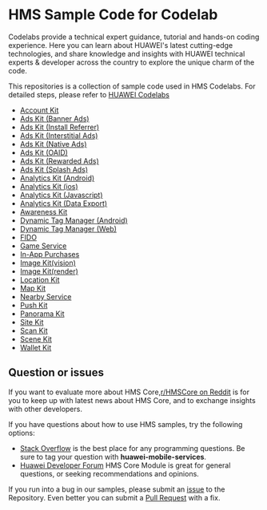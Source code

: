 # HMS Sample Code for Codelab
Codelabs provide a technical expert guidance, tutorial and hands-on coding experience. Here you can learn about HUAWEI's latest cutting-edge technologies, and share
knowledge and insights with HUAWEI technical experts & developer across the country to explore the unique charm of the code. 

This repositories is a collection of sample code used in HMS Codelabs. For detailed steps, please refer to [HUAWEI Codelabs](https://developer.huawei.com/consumer/en/community/codelabs)

- [Account Kit](https://github.com/HMS-Core/hms-codelab/tree/master/Account%20Kit)
- [Ads Kit (Banner Ads)](https://github.com/HMS-Core/hms-codelab/tree/master/Ads%20Kit%20(Banner%20Ads))
- [Ads Kit (Install Referrer)](https://github.com/HMS-Core/hms-codelab/tree/master/Ads%20Kit%20(Install%20Referrer))
- [Ads Kit (Interstitial Ads)](https://github.com/HMS-Core/hms-codelab/tree/master/Ads%20Kit%20(Interstitial%20Ads))
- [Ads Kit (Native Ads)](https://github.com/HMS-Core/hms-codelab/tree/master/Ads%20Kit%20(Native%20Ads))
- [Ads Kit (OAID)](https://github.com/HMS-Core/hms-codelab/tree/master/Ads%20Kit%20(OAID))
- [Ads Kit (Rewarded Ads)](https://github.com/HMS-Core/hms-codelab/tree/master/Ads%20Kit%20(Native%20Ads))
- [Ads Kit (Splash Ads)](https://github.com/HMS-Core/hms-codelab/tree/master/Ads%20Kit%20(Splash%20Ads))
- [Analytics Kit (Android)](https://github.com/HMS-Core/hms-codelab/tree/master/Analytics%20Kit%20(%20Android%20))
- [Analytics Kit (ios)](https://github.com/HMS-Core/hms-codelab/tree/master/Analytics%20Kit%20(%20ios))
- [Analytics Kit (Javascript)](https://github.com/HMS-Core/hms-analytics-demo-javascript)
- [Analytics Kit (Data Export)](https://github.com/HMS-Core/hms-analytics-demo-data-export)
- [Awareness Kit](https://github.com/HMS-Core/hms-codelab/tree/master/Awareness%20Kit)
- [Dynamic Tag Manager (Android)](https://github.com/HMS-Core/hms-dtm-demo-android-studio)
- [Dynamic Tag Manager (Web)](https://github.com/HMS-Core/hms-dtm-demo-web)
- [FIDO](https://github.com/HMS-Core/hms-FIDO-demo-java)
- [Game Service](https://github.com/HMS-Core/hms-codelab/tree/master/Game%20Service)
- [In-App Purchases](https://github.com/HMS-Core/hms-codelab/tree/master/In-App%20Purchases)
- [Image Kit(vision)](https://github.com/HMS-Core/hms-image-vision)
- [Image Kit(render)](https://github.com/HMS-Core/hms-image-render)
- [Location Kit](https://github.com/HMS-Core/hms-codelab/tree/master/Location%20Kit)
- [Map Kit](https://github.com/HMS-Core/hms-codelab/tree/master/Map%20Kit)
- [Nearby Service](https://github.com/HMS-Core/hms-nearby-demo)
- [Push Kit](https://github.com/HMS-Core/hms-push-clientdemo-android)
- [Panorama Kit](https://github.com/HMS-Core/hms-codelab/tree/master/Panorama%20Kit)
- [Site Kit](https://github.com/HMS-Core/hms-codelab/tree/master/Site%20Kit)
- [Scan Kit](https://github.com/HMS-Core/hms-scan-demo)
- [Scene Kit](https://github.com/HMS-Core/hms-scene-demo)
- [Wallet Kit](https://github.com/HMS-Core/hms-codelab/tree/master/Wallet%20Kit)

## Question or issues
If you want to evaluate more about HMS Core,[r/HMSCore on Reddit](https://www.reddit.com/r/HMSCore/) is for you to keep up with latest news about HMS Core, and to exchange insights with other developers.

If you have questions about how to use HMS samples, try the following options:
- [Stack Overflow](https://stackoverflow.com/questions/tagged/huawei-mobile-services) is the best place for any programming questions. Be sure to tag your question with 
**huawei-mobile-services**.
- [Huawei Developer Forum](https://forums.developer.huawei.com/forumPortal/en/home?fid=0101187876626530001) HMS Core Module is great for general questions, or seeking recommendations and opinions.

If you run into a bug in our samples, please submit an [issue](https://github.com/HMS-Core/hms-codelabs/issues) to the Repository. Even better you can submit a [Pull Request](https://github.com/HMS-Core/hms-codelabs/pulls) with a fix.

